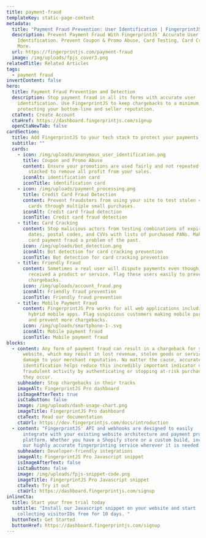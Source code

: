 ```yaml
---
title: payment-fraud
templateKey: static-page-content
metadata:
  title: "Payment Fraud Prevention: User Identification | FingerprintJS"
  description: Prevent Payment Fraud With FingerprintJS' Accurate User
    Identification. Prevent Coupon & Promo Abuse, Card Testing, Card Cracking &
    More.
  url: https://fingerprintjs.com/payment-fraud
  image: /img/uploads/fpjs_cover3.png
relatedTitle: Related Articles
tags:
  - payment fraud
invertContent: false
hero:
  title: Payment Fraud Prevention and Detection
  description: Stop payment fraud in all its forms with accurate user
    identification. Use FingerprintJS to keep chargebacks to a minimum,
    protecting your bottom-line and seller reputation.
  ctaText: Create Account
  ctaHref: https://dashboard.fingerprintjs.com/signup
  openCtaNewTab: false
cardSection:
  title: Add FingerprintJS to your tech stack to protect your payments
  subtitle: ""
  cards:
    - icon: /img/uploads/anonymous_user_identification.png
      title: Coupon and Promo Abuse
      content: Ensure your promotions are used fairly and not repeated or
        stacked to remove all profit from your sales.
      iconAlt: identification card
      iconTitle: identification card
    - icon: /img/uploads/payment_processing.png
      title: Credit Card Fraud Detection
      content: Prevent fraudsters from using your site to test stolen credit
        cards through multiple small purchases.
      iconAlt: Credit card fraud detection
      iconTitle: Credit card fraud detection
    - title: Card Cracking
      content: Stop malicious actors from testing combinations of expiry
        dates, postal codes, and CVVs with lists of purchased PANs. Make credit
        card payment fraud a problem of the past.
      icon: /img/uploads/bot_detection.png
      iconAlt: Bot detection for card cracking prevention
      iconTitle: Bot detection for card cracking prevention
    - title: Friendly Fraud
      content: Sometimes a real user will dispute payments even though they
        received a product or service. Flag these users easily to prevent future
        chargebacks.
      icon: /img/uploads/account_fraud.png
      iconAlt: Friendly fraud prevention
      iconTitle: Friendly fraud prevention
    - title: Mobile Payment Fraud
      content: FingerprintJS Pro works for all web applications including
        hybrid mobile apps. Flag suspicious customers making mobile purchases
        and prevent more chargebacks.
      icon: /img/uploads/smartphone-1-.svg
      iconAlt: Mobile payment fraud
      iconTitle: Mobile payment fraud
blocks:
  - content: Any form of payment fraud can result in a chargeback for your
      website, which may result in lost revenue, stolen goods or services, and
      damage to your merchant reputation. No matter the cause, accurate user
      identification helps reduce this incredibly important indicator of
      fraudulent activity by authenticating or stopping at-risk purchases before
      they occur.
    subheader: Stop chargebacks in their tracks
    imageAlt: FingerprintJS Pro dashboard
    isImageAfterText: true
    isCtaButton: false
    image: /img/uploads/dash-usage-chart.png
    imageTitle: FingerprintJS Pro dashboard
    ctaText: Read our documentation
    ctaUrl: https://dev.fingerprintjs.com/docs/introduction
  - content: "FingerprintJS' API and webhooks are designed to easily
      integrate with your existing website architecture and payment processing
      platform. Whether you have a Shopify store or a custom build, incorporate
      our highly accurate fingerprinting service wherever it is needed.   "
    subheader: Developer-friendly integrations
    imageAlt: FingerprintJS Pro Javascript snippet
    isImageAfterText: false
    isCtaButton: false
    image: /img/uploads/fpjs-snippet-code.png
    imageTitle: FingerprintJS Pro Javascript snippet
    ctaText: Try it out
    ctaUrl: https://dashboard.fingerprintjs.com/signup
inlineCta:
  title: Start your free trial today
  subtitle: "Install our Javascript snippet on your website and start
    collecting visitorIDs free for 10 days. "
  buttonText: Get Started
  buttonHref: https://dashboard.fingerprintjs.com/signup
---
```

